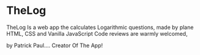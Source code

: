 # TheLog
TheLog Is a web app the calculates Logarithmic questions, made by plane HTML, CSS and Vanilla JavaScript
Code reviews are warmly welcomed, 


by Patrick Paul.... Creator Of The App!